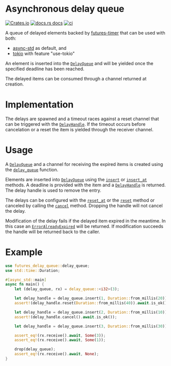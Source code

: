 # Asynchronous delay queue

[![Crates.io][crates-badge]][crates-url]
[![docs.rs docs][docs-badge]][docs-url]
[![ci][ci-badge]][ci-url]

[crates-badge]: https://img.shields.io/crates/v/futures-delay-queue.svg
[crates-url]: https://crates.io/crates/futures-delay-queue

[docs-badge]: https://img.shields.io/badge/docs-latest-blue.svg
[docs-url]: https://docs.rs/futures-delay-queue

[ci-badge]: https://github.com/spebern/futures-delay-queue/workflows/Rust/badge.svg
[ci-url]: https://github.com/spebern/futures-delay-queue/actions

<!-- cargo-sync-readme start -->

A queue of delayed elements backed by [futures-timer](https://crates.io/crates/futures-timer)
that can be used with both:
- [async-std](https://crates.io/crates/async-std) as default, and
- [tokio](https://crates.io/crates/tokio) with feature "use-tokio"

An element is inserted into the [`DelayQueue`] and will be yielded once the specified deadline
has been reached.

The delayed items can be consumed through a channel returned at creation.

# Implementation

The delays are spawned and a timeout races against a reset channel that can be triggered with
the [`DelayHandle`]. If the timeout occurs before cancelation or a reset the item is yielded
through the receiver channel.

# Usage

A [`DelayQueue`] and a channel for receiving the expired items is created using the [`delay_queue`]
function.

Elements are inserted into [`DelayQueue`] using the [`insert`] or [`insert_at`] methods. A
deadline is provided with the item and a [`DelayHandle`] is returned. The delay handle is used
to remove the entry.

The delays can be configured with the [`reset_at`] or the [`reset`] method or canceled by
calling the [`cancel`] method. Dropping the handle will not cancel the delay.

Modification of the delay fails if the delayed item expired in the meantime. In this case an
[`ErrorAlreadyExpired`] will be returned. If modification succeeds the handle will be returned
back to the caller.

# Example

```rust
use futures_delay_queue::delay_queue;
use std::time::Duration;

#[async_std::main]
async fn main() {
    let (delay_queue, rx) = delay_queue::<i32>(3);

    let delay_handle = delay_queue.insert(1, Duration::from_millis(20));
    assert!(delay_handle.reset(Duration::from_millis(40)).await.is_ok());

    let delay_handle = delay_queue.insert(2, Duration::from_millis(10));
    assert!(delay_handle.cancel().await.is_ok());

    let delay_handle = delay_queue.insert(3, Duration::from_millis(30));

    assert_eq!(rx.receive().await, Some(3));
    assert_eq!(rx.receive().await, Some(1));

    drop(delay_queue);
    assert_eq!(rx.receive().await, None);
}
```

[`delay_queue`]: fn.delay_queue.html
[`DelayQueue`]: struct.DelayQueue.html
[`insert`]: struct.DelayQueue.html#method.insert
[`insert_at`]: struct.DelayQueue.html#method.insert_at
[`DelayHandle`]: struct.DelayHandle.html
[`cancel`]: struct.DelayHandle.html#method.cancel
[`reset`]: struct.DelayHandle.html#method.reset
[`reset_at`]: struct.DelayHandle.html#method.reset_at
[`ErrorAlreadyExpired`]: struct.ErrorAlreadyExpired.html

<!-- cargo-sync-readme end -->